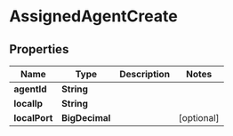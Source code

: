 

# AssignedAgentCreate


## Properties

| Name | Type | Description | Notes |
|------------ | ------------- | ------------- | -------------|
|**agentId** | **String** |  |  |
|**localIp** | **String** |  |  |
|**localPort** | **BigDecimal** |  |  [optional] |



